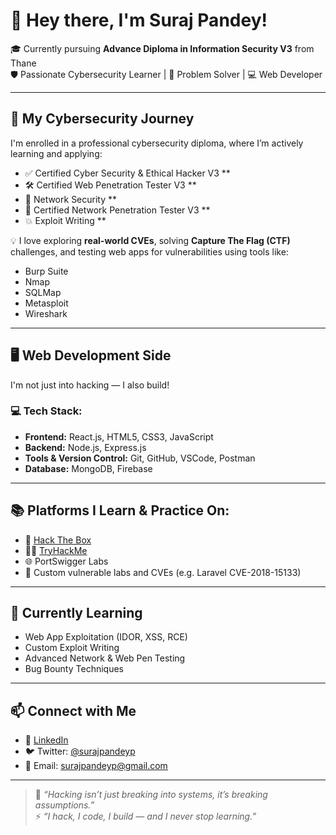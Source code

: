 # 👋 Hey there, I'm Suraj Pandey!

🎓 Currently pursuing **Advance Diploma in Information Security V3** from Thane  
🛡️ Passionate Cybersecurity Learner | 🧠 Problem Solver | 💻 Web Developer

---

## 🧠 My Cybersecurity Journey

I'm enrolled in a professional cybersecurity diploma, where I’m actively learning and applying:

- ✅ Certified Cyber Security & Ethical Hacker V3 **
- 🛠️ Certified Web Penetration Tester V3 **
- 🔐 Network Security **
- 📡 Certified Network Penetration Tester V3 **
- 💥 Exploit Writing **

💡 I love exploring **real-world CVEs**, solving **Capture The Flag (CTF)** challenges, and testing web apps for vulnerabilities using tools like:
- Burp Suite
- Nmap
- SQLMap
- Metasploit
- Wireshark

---

## 🖥️ Web Development Side

I'm not just into hacking — I also build!

### 💻 Tech Stack:
- **Frontend:** React.js, HTML5, CSS3, JavaScript
- **Backend:** Node.js, Express.js
- **Tools & Version Control:** Git, GitHub, VSCode, Postman
- **Database:** MongoDB, Firebase

---

## 📚 Platforms I Learn & Practice On:
- 🔐 [Hack The Box](https://www.hackthebox.com/)
- 🧑‍💻 [TryHackMe](https://tryhackme.com/)
- 🌐 PortSwigger Labs
- 🧪 Custom vulnerable labs and CVEs (e.g. Laravel CVE-2018-15133)

---

## 🌱 Currently Learning
- Web App Exploitation (IDOR, XSS, RCE)
- Custom Exploit Writing
- Advanced Network & Web Pen Testing
- Bug Bounty Techniques

---

## 📫 Connect with Me

- 💼 [LinkedIn](https://linkedin.com/in/surajpandeyp)
- 🐦 Twitter: [@surajpandeyp](https://twitter.com/surajpandeyp)
- 📧 Email: surajpandeyp@gmail.com

---

> 🧠 *“Hacking isn’t just breaking into systems, it’s breaking assumptions.”*  
> ⚡ *“I hack, I code, I build — and I never stop learning.”*
